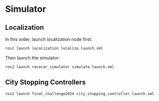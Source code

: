 # Simulator
## Localization
In this order, launch localization node first:
```bash
ros2 launch localization localize.launch.xml
```

Then launch the simulator:
```bash
ros2 launch racecar_simulator simulate.launch.xml
```

## City Stopping Controllers
```bash
ros2 launch final_challenge2024 city_stopping_controller.launch.xml
```